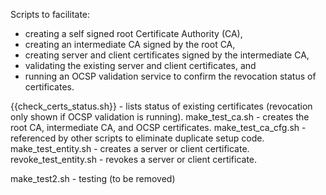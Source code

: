 Scripts to facilitate:
* creating a self signed root Certificate Authority (CA),
* creating an intermediate CA signed by the root CA,
* creating server and client certificates signed by the intermediate CA,
* validating the existing server and client certificates, and
* running an OCSP validation service to confirm the revocation status of certificates.

{{check_certs_status.sh}} - lists status of existing certificates (revocation only shown if OCSP validation is running).
make_test_ca.sh - creates the root CA, intermediate CA, and OCSP certificates.
make_test_ca_cfg.sh - referenced by other scripts to eliminate duplicate setup code.
make_test_entity.sh - creates a server or client certificate.
revoke_test_entity.sh	- revokes a server or client certificate.

make_test2.sh - testing (to be removed)

